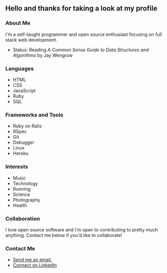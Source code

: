 ## Hello and thanks for taking a look at my profile

### About Me

I'm a self-taught programmer and open source enthusiast focusing on full stack web development.

- Status: Reading _A Common Sense Guide to Data Structures and Algorithms_ by Jay Wengrow

### Languages

- HTML
- CSS
- JavaScript
- Ruby
- SQL

### Frameworks and Tools

- Ruby on Rails
- RSpec
- Git
- Debugger
- Linux
- Heroku

### Interests

- Music
- Technology
- Running
- Science
- Photography
- Health

### Collaboration

I love open source software and I'm open to contributing to pretty much anything. Contact me below if you'd like to collaborate!

### Contact Me

- <a href="mailto:joe.mccann@mailbox.org">Send me an email.</a>
- <a href="https://www.linkedin.com/in/joe-mccann-dev/">Connect on LinkedIn </a>


<!--
**joe-mccann-dev/joe-mccann-dev** is a ✨ _special_ ✨ repository because its `README.md` (this file) appears on your GitHub profile.

Here are some ideas to gt you started:

- 🔭 I’m currently working on ...
- 🌱 I’m currently learning ...
- 👯 I’m looking to collaborate on ...
- 🤔 I’m looking for help with ...
- 💬 Ask me about ...
- 📫 How to reach me: ...
- 😄 Pronouns: ...
- ⚡ Fun fact: ...
-->
